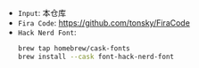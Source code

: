 - `Input`: 本仓库
- `Fira Code`: https://github.com/tonsky/FiraCode
- `Hack Nerd Font`:
  ```sh
  brew tap homebrew/cask-fonts
  brew install --cask font-hack-nerd-font
  ```
